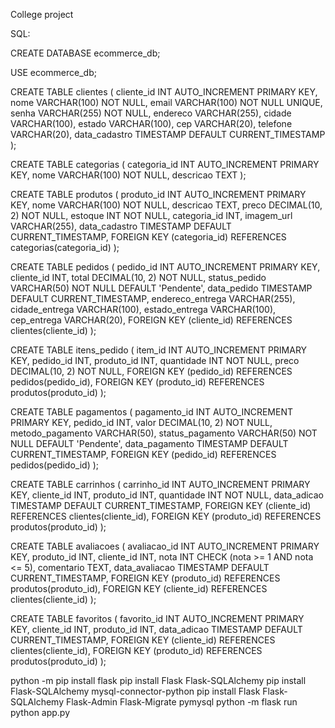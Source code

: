 College project

SQL:

CREATE DATABASE ecommerce_db;

USE ecommerce_db;

CREATE TABLE clientes ( cliente_id INT AUTO_INCREMENT PRIMARY KEY, nome VARCHAR(100) NOT NULL, email VARCHAR(100) NOT NULL UNIQUE, senha VARCHAR(255) NOT NULL, endereco VARCHAR(255), cidade VARCHAR(100), estado VARCHAR(100), cep VARCHAR(20), telefone VARCHAR(20), data_cadastro TIMESTAMP DEFAULT CURRENT_TIMESTAMP );

CREATE TABLE categorias ( categoria_id INT AUTO_INCREMENT PRIMARY KEY, nome VARCHAR(100) NOT NULL, descricao TEXT );

CREATE TABLE produtos ( produto_id INT AUTO_INCREMENT PRIMARY KEY, nome VARCHAR(100) NOT NULL, descricao TEXT, preco DECIMAL(10, 2) NOT NULL, estoque INT NOT NULL, categoria_id INT, imagem_url VARCHAR(255), data_cadastro TIMESTAMP DEFAULT CURRENT_TIMESTAMP, FOREIGN KEY (categoria_id) REFERENCES categorias(categoria_id) );

CREATE TABLE pedidos ( pedido_id INT AUTO_INCREMENT PRIMARY KEY, cliente_id INT, total DECIMAL(10, 2) NOT NULL, status_pedido VARCHAR(50) NOT NULL DEFAULT 'Pendente', data_pedido TIMESTAMP DEFAULT CURRENT_TIMESTAMP, endereco_entrega VARCHAR(255), cidade_entrega VARCHAR(100), estado_entrega VARCHAR(100), cep_entrega VARCHAR(20), FOREIGN KEY (cliente_id) REFERENCES clientes(cliente_id) );

CREATE TABLE itens_pedido ( item_id INT AUTO_INCREMENT PRIMARY KEY, pedido_id INT, produto_id INT, quantidade INT NOT NULL, preco DECIMAL(10, 2) NOT NULL, FOREIGN KEY (pedido_id) REFERENCES pedidos(pedido_id), FOREIGN KEY (produto_id) REFERENCES produtos(produto_id) );

CREATE TABLE pagamentos ( pagamento_id INT AUTO_INCREMENT PRIMARY KEY, pedido_id INT, valor DECIMAL(10, 2) NOT NULL, metodo_pagamento VARCHAR(50), status_pagamento VARCHAR(50) NOT NULL DEFAULT 'Pendente', data_pagamento TIMESTAMP DEFAULT CURRENT_TIMESTAMP, FOREIGN KEY (pedido_id) REFERENCES pedidos(pedido_id) );

CREATE TABLE carrinhos ( carrinho_id INT AUTO_INCREMENT PRIMARY KEY, cliente_id INT, produto_id INT, quantidade INT NOT NULL, data_adicao TIMESTAMP DEFAULT CURRENT_TIMESTAMP, FOREIGN KEY (cliente_id) REFERENCES clientes(cliente_id), FOREIGN KEY (produto_id) REFERENCES produtos(produto_id) );

CREATE TABLE avaliacoes ( avaliacao_id INT AUTO_INCREMENT PRIMARY KEY, produto_id INT, cliente_id INT, nota INT CHECK (nota >= 1 AND nota <= 5), comentario TEXT, data_avaliacao TIMESTAMP DEFAULT CURRENT_TIMESTAMP, FOREIGN KEY (produto_id) REFERENCES produtos(produto_id), FOREIGN KEY (cliente_id) REFERENCES clientes(cliente_id) );

CREATE TABLE favoritos ( favorito_id INT AUTO_INCREMENT PRIMARY KEY, cliente_id INT, produto_id INT, data_adicao TIMESTAMP DEFAULT CURRENT_TIMESTAMP, FOREIGN KEY (cliente_id) REFERENCES clientes(cliente_id), FOREIGN KEY (produto_id) REFERENCES produtos(produto_id) );


python -m pip install flask
pip install Flask Flask-SQLAlchemy
pip install Flask-SQLAlchemy mysql-connector-python
pip install Flask Flask-SQLAlchemy Flask-Admin Flask-Migrate pymysql
python -m flask run
python app.py